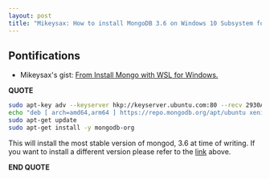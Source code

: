 ```yaml
---
layout: post
title: "Mikeysax: How to install MongoDB 3.6 on Windows 10 Subsystem for Linux"
---
```


## Pontifications
* Mikeysax's gist: [From Install Mongo with WSL for Windows.](https://gist.github.com/Mikeysax/cc86c30903727c556bcce960f7e4d59b) 

**QUOTE**

```bash
sudo apt-key adv --keyserver hkp://keyserver.ubuntu.com:80 --recv 2930ADAE8CAF5059EE73BB4B58712A2291FA4AD5
echo "deb [ arch=amd64,arm64 ] https://repo.mongodb.org/apt/ubuntu xenial/mongodb-org/3.6 multiverse" | sudo tee /etc/apt/sources.list.d/mongodb-org-3.6.list
sudo apt-get update
sudo apt-get install -y mongodb-org
```

This will install the most stable version of mongod, 3.6 at time of writing. If you want to install a different version please refer to the [link](https://docs.mongodb.com/manual/tutorial/install-mongodb-on-ubuntu/) above.

**END QUOTE**
